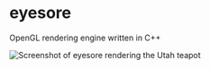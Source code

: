 # eyesore
OpenGL rendering engine written in C++

![Screenshot of eyesore rendering the Utah teapot](https://i.imgur.com/dReJfQ3.png)
